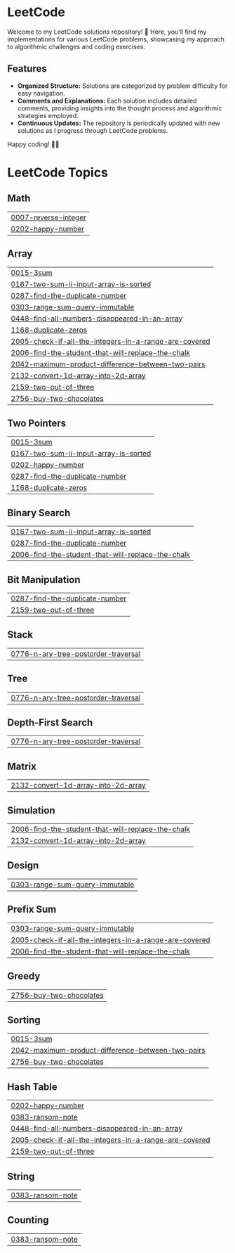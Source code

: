 # LeetCode
Welcome to my LeetCode solutions repository! 🚀 Here, you'll find my implementations for various LeetCode problems, showcasing my approach to algorithmic challenges and coding exercises.

## Features

- **Organized Structure:** Solutions are categorized by problem difficulty for easy navigation.
- **Comments and Explanations:** Each solution includes detailed comments, providing insights into the thought process and algorithmic strategies employed.
- **Continuous Updates:** The repository is periodically updated with new solutions as I progress through LeetCode problems.


Happy coding! 🚀✨

<!---LeetCode Topics Start-->
# LeetCode Topics
## Math
|  |
| ------- |
| [0007-reverse-integer](https://github.com/hshim77/LeetCode/tree/master/0007-reverse-integer) |
| [0202-happy-number](https://github.com/hashme7/LeetCode/tree/master/0202-happy-number) |
## Array
|  |
| ------- |
| [0015-3sum](https://github.com/hashme7/LeetCode/tree/master/0015-3sum) |
| [0167-two-sum-ii-input-array-is-sorted](https://github.com/hashme7/LeetCode/tree/master/0167-two-sum-ii-input-array-is-sorted) |
| [0287-find-the-duplicate-number](https://github.com/hshim77/LeetCode/tree/master/0287-find-the-duplicate-number) |
| [0303-range-sum-query-immutable](https://github.com/hashme7/LeetCode/tree/master/0303-range-sum-query-immutable) |
| [0448-find-all-numbers-disappeared-in-an-array](https://github.com/hashme7/LeetCode/tree/master/0448-find-all-numbers-disappeared-in-an-array) |
| [1168-duplicate-zeros](https://github.com/hashme7/LeetCode/tree/master/1168-duplicate-zeros) |
| [2005-check-if-all-the-integers-in-a-range-are-covered](https://github.com/hashme7/LeetCode/tree/master/2005-check-if-all-the-integers-in-a-range-are-covered) |
| [2006-find-the-student-that-will-replace-the-chalk](https://github.com/hashme7/LeetCode/tree/master/2006-find-the-student-that-will-replace-the-chalk) |
| [2042-maximum-product-difference-between-two-pairs](https://github.com/hashme7/LeetCode/tree/master/2042-maximum-product-difference-between-two-pairs) |
| [2132-convert-1d-array-into-2d-array](https://github.com/hashme7/LeetCode/tree/master/2132-convert-1d-array-into-2d-array) |
| [2159-two-out-of-three](https://github.com/hashme7/LeetCode/tree/master/2159-two-out-of-three) |
| [2756-buy-two-chocolates](https://github.com/hashme7/LeetCode/tree/master/2756-buy-two-chocolates) |
## Two Pointers
|  |
| ------- |
| [0015-3sum](https://github.com/hashme7/LeetCode/tree/master/0015-3sum) |
| [0167-two-sum-ii-input-array-is-sorted](https://github.com/hashme7/LeetCode/tree/master/0167-two-sum-ii-input-array-is-sorted) |
| [0202-happy-number](https://github.com/hashme7/LeetCode/tree/master/0202-happy-number) |
| [0287-find-the-duplicate-number](https://github.com/hshim77/LeetCode/tree/master/0287-find-the-duplicate-number) |
| [1168-duplicate-zeros](https://github.com/hashme7/LeetCode/tree/master/1168-duplicate-zeros) |
## Binary Search
|  |
| ------- |
| [0167-two-sum-ii-input-array-is-sorted](https://github.com/hashme7/LeetCode/tree/master/0167-two-sum-ii-input-array-is-sorted) |
| [0287-find-the-duplicate-number](https://github.com/hshim77/LeetCode/tree/master/0287-find-the-duplicate-number) |
| [2006-find-the-student-that-will-replace-the-chalk](https://github.com/hashme7/LeetCode/tree/master/2006-find-the-student-that-will-replace-the-chalk) |
## Bit Manipulation
|  |
| ------- |
| [0287-find-the-duplicate-number](https://github.com/hshim77/LeetCode/tree/master/0287-find-the-duplicate-number) |
| [2159-two-out-of-three](https://github.com/hashme7/LeetCode/tree/master/2159-two-out-of-three) |
## Stack
|  |
| ------- |
| [0776-n-ary-tree-postorder-traversal](https://github.com/hashme7/LeetCode/tree/master/0776-n-ary-tree-postorder-traversal) |
## Tree
|  |
| ------- |
| [0776-n-ary-tree-postorder-traversal](https://github.com/hashme7/LeetCode/tree/master/0776-n-ary-tree-postorder-traversal) |
## Depth-First Search
|  |
| ------- |
| [0776-n-ary-tree-postorder-traversal](https://github.com/hashme7/LeetCode/tree/master/0776-n-ary-tree-postorder-traversal) |
## Matrix
|  |
| ------- |
| [2132-convert-1d-array-into-2d-array](https://github.com/hashme7/LeetCode/tree/master/2132-convert-1d-array-into-2d-array) |
## Simulation
|  |
| ------- |
| [2006-find-the-student-that-will-replace-the-chalk](https://github.com/hashme7/LeetCode/tree/master/2006-find-the-student-that-will-replace-the-chalk) |
| [2132-convert-1d-array-into-2d-array](https://github.com/hashme7/LeetCode/tree/master/2132-convert-1d-array-into-2d-array) |
## Design
|  |
| ------- |
| [0303-range-sum-query-immutable](https://github.com/hashme7/LeetCode/tree/master/0303-range-sum-query-immutable) |
## Prefix Sum
|  |
| ------- |
| [0303-range-sum-query-immutable](https://github.com/hashme7/LeetCode/tree/master/0303-range-sum-query-immutable) |
| [2005-check-if-all-the-integers-in-a-range-are-covered](https://github.com/hashme7/LeetCode/tree/master/2005-check-if-all-the-integers-in-a-range-are-covered) |
| [2006-find-the-student-that-will-replace-the-chalk](https://github.com/hashme7/LeetCode/tree/master/2006-find-the-student-that-will-replace-the-chalk) |
## Greedy
|  |
| ------- |
| [2756-buy-two-chocolates](https://github.com/hashme7/LeetCode/tree/master/2756-buy-two-chocolates) |
## Sorting
|  |
| ------- |
| [0015-3sum](https://github.com/hashme7/LeetCode/tree/master/0015-3sum) |
| [2042-maximum-product-difference-between-two-pairs](https://github.com/hashme7/LeetCode/tree/master/2042-maximum-product-difference-between-two-pairs) |
| [2756-buy-two-chocolates](https://github.com/hashme7/LeetCode/tree/master/2756-buy-two-chocolates) |
## Hash Table
|  |
| ------- |
| [0202-happy-number](https://github.com/hashme7/LeetCode/tree/master/0202-happy-number) |
| [0383-ransom-note](https://github.com/hashme7/LeetCode/tree/master/0383-ransom-note) |
| [0448-find-all-numbers-disappeared-in-an-array](https://github.com/hashme7/LeetCode/tree/master/0448-find-all-numbers-disappeared-in-an-array) |
| [2005-check-if-all-the-integers-in-a-range-are-covered](https://github.com/hashme7/LeetCode/tree/master/2005-check-if-all-the-integers-in-a-range-are-covered) |
| [2159-two-out-of-three](https://github.com/hashme7/LeetCode/tree/master/2159-two-out-of-three) |
## String
|  |
| ------- |
| [0383-ransom-note](https://github.com/hashme7/LeetCode/tree/master/0383-ransom-note) |
## Counting
|  |
| ------- |
| [0383-ransom-note](https://github.com/hashme7/LeetCode/tree/master/0383-ransom-note) |
<!---LeetCode Topics End-->